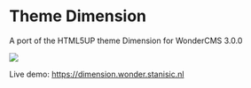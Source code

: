 # Theme Dimension
A port of the HTML5UP theme Dimension for WonderCMS 3.0.0

![](https://i.imgur.com/AcxBFHe.jpg)

Live demo: <https://dimension.wonder.stanisic.nl>
